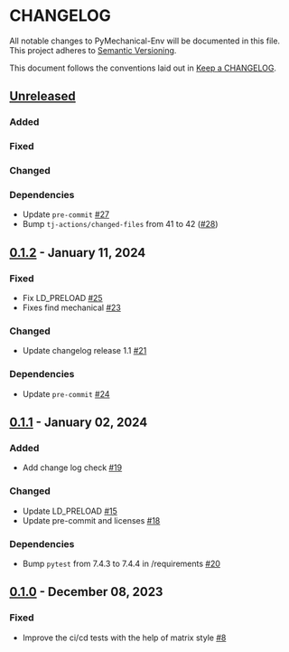 # CHANGELOG

All notable changes to PyMechanical-Env will be documented in this file. This
project adheres to [Semantic Versioning](https://semver.org/).

This document follows the conventions laid out in [Keep a CHANGELOG](https://keepachangelog.com/en/1.0.0).

## [Unreleased]()

### Added

### Fixed

### Changed

### Dependencies
- Update `pre-commit` [#27](https://github.com/ansys/pymechanical-env/pull/27)
- Bump `tj-actions/changed-files` from 41 to 42 ([#28](https://github.com/ansys/pymechanical-env/pull/28))

## [0.1.2](https://github.com/ansys/pymechanical-env/releases/tag/v0.1.2) - January 11, 2024

### Fixed
- Fix LD_PRELOAD [#25](https://github.com/ansys/pymechanical-env/pull/25)
- Fixes find mechanical [#23](https://github.com/ansys/pymechanical-env/pull/23)

### Changed
- Update changelog release 1.1 [#21](https://github.com/ansys/pymechanical-env/pull/21)

### Dependencies
- Update `pre-commit` [#24](https://github.com/ansys/pymechanical-env/pull/24)

## [0.1.1](https://github.com/ansys/pymechanical-env/releases/tag/v0.1.1) - January 02, 2024

### Added
- Add change log check [#19](https://github.com/ansys/pymechanical-env/pull/19)

### Changed
- Update LD_PRELOAD [#15](https://github.com/ansys/pymechanical-env/pull/15)
- Update pre-commit and licenses [#18](https://github.com/ansys/pymechanical-env/pull/18)

### Dependencies
- Bump `pytest` from 7.4.3 to 7.4.4 in /requirements [#20](https://github.com/ansys/pymechanical-env/pull/20)

## [0.1.0](https://github.com/ansys/pymechanical-env/releases/tag/v0.1.0) - December 08, 2023

### Fixed
- Improve the ci/cd tests with the help of matrix style [#8](https://github.com/ansys-internal/pymechanical-env/pull/8)
